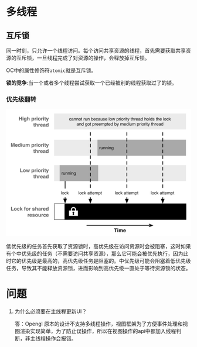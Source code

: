 # 多线程

## 互斥锁

同一时刻，只允许一个线程访问。每个访问共享资源的线程，首先需要获取共享资源的互斥锁，一旦线程完成了对资源的操作，会释放掉互斥锁。

OC中的属性修饰符```atomic```就是互斥锁。

**锁的竞争**:当一个或者多个线程尝试获取一个已经被别的线程获取过了的锁。

### 优先级翻转

![priority-inversion](../images/priority-inversion.png)

低优先级的任务首先获取了资源锁时，高优先级在访问资源时会被阻塞，这时如果有个中优先级的任务（不需要访问共享资源），那么它可能会被优先执行，因为此时它的优先级是最高的，高优先级任务是阻塞的。中优先级可能会阻塞着低优先级任务，导致其不能释放资源锁，进而影响到高优先级一直处于等待资源锁的状态。

# 问题

1. 为什么必须要在主线程更新UI？

	答：Opengl 原本的设计不支持多线程操作，视图框架为了方便事件处理和视图渲染实现简单，为了防止误操作，所以在视图操作的api中都加入线程判断，非主线程操作会报错。

	